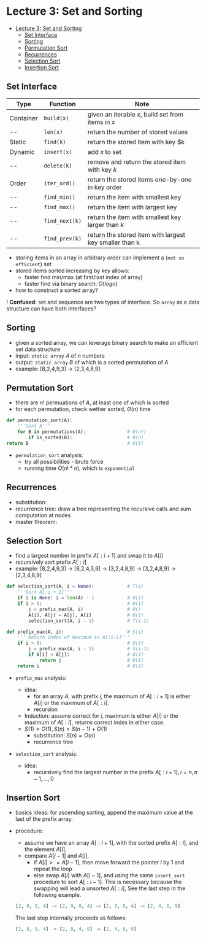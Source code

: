 # Lecture 3: Set and Sorting
- [Lecture 3: Set and Sorting](#lecture-3-set-and-sorting)
  - [Set Interface](#set-interface)
  - [Sorting](#sorting)
  - [Permutation Sort](#permutation-sort)
  - [Recurrences](#recurrences)
  - [Selection Sort](#selection-sort)
  - [Insertion Sort](#insertion-sort)

## Set Interface

| Type      | Function       | Note                                                   |
| --------- | -------------- | ------------------------------------------------------ |
| Container | `build(x)`     | given an iterable $x$, build set from items in $x$     |
| --        | `len(x)`       | return the number of stored values                     |
| Static    | `find(k)`      | return the stored item with key $k                     |
| Dynamic   | `insert(x)`    | add $x$ to set                                         |
| --        | `delete(k)`    | remove and return the stored item with key $k$         |
| Order     | `iter_ord()`   | return the stored items one-by-one in key order        |
| --        | `find_min()`   | return the item with smallest key                      |
| --        | `find_max()`   | return the item with largest key                       |
| --        | `find_next(k)` | return the item with smallest key larger than $k$      |
| --        | `find_prev(k)` | return the stored item with largest key smaller than k |

- storing items in an array in arbitrary order can implement a (`not so efficient`) set
- stored items sorted increasing by key allows:
  - faster find min/max (at first/last index of array)
  - faster find via binary search: $O(logn)$
- how to construct a sorted array?

! **Confused**: set and sequence are two types of interface. So `array` as a data structure can have both interfaces?

## Sorting

- given a sorted array, we can leverage binary search to make an efficient set data structure
- input: `static array` $A$ of $n$ numbers
- output: `static array` $B$ of which is a sorted permutation of $A$
- example: [8,2,4,9,3] -> [2,3,4,8,9]
  
## Permutation Sort

- there are $n!$ permuations of $A$, at least one of which is sorted
- for each permutation, check wether sorted, $\Theta(n)$ time

```python
def permutation_sort(A):
    '''Sort A'''
    for B in permutations(A):               # O(n!)
        if is_sorted(B):                    # O(n)
return B                                    # O(1)
```

- `permulation_sort` analysis:
  - try all possibilities - brute force
  - running time $O(n!*n)$, which is `exponential`

## Recurrences

- substitution:
- recurrence tree: draw a tree representing the recursive calls and sum computation at nodes
- master theorem:

## Selection Sort
- find a largest number in prefix $A[:i+1]$ and swap it to $A[i]$
- recursively sort prefix $A[:i]$
- example: [8,2,4,9,3] -> [8,2,4,3,9] -> [3,2,4,8,9] -> [3,2,4,8,9] -> [2,3,4,8,9]

```python
def selection_sort(A, i = None):            # T(i)
    '''Sort A[:i + 1]'''                
    if i is None: i = len(A) - 1            # O(1)
    if i > 0:                               # O(1)
        j = prefix_max(A, i)                # O()
        A[i], A[j] = A[j], A[i]             # O(1)
        selection_sort(A, i - 1)            # T(i-1)

def prefix_max(A, i):                       # S(i)
    ''' Return index of maximum in A[:i+1]'''
    if i > 0:                               # O(1)
        j = prefix_max(A, i - 1)            # S(i-1)
        if A[i] < A[j]:                     # O(1)
            return j                        # O(1)
    return i                                # O(1)
```

- `prefix_max` analysis:
  - idea: 
    - for an array $A$, with prefix $i$, the maximum of $A[:i+1]$ is either $A[i]$ or the maximum of $A[:i]$.
    - recursion
  - Induction: assume correct for $i$, maximum is either $A[i]$ or the maximum of $A[:i]$, returns correct index in either case.
  - $S(1) = O(1), S(n) = S(n-1) + O(1)$
    - substitution: $S(n) = O(n)$
    - recurrence tree


- `selection_sort` analysis:
  - idea:
    - recursively find the largest number in the prefix $A[:i+1], i = n, n-1, ..., 0$

## Insertion Sort
- basics ideas: for ascending sorting, append the maximum value at the last of the prefix array. 
- procedure:
  - assume we have an array $A[:i+1]$, with the sorted prefix $A[:i]$, and the element $A[i]$, 
  - compare $A[i-1]$ and $A[i]$. 
    - if $A[i] >= A[i-1]$, then move forward the pointer $i$ by 1 and repeat the loop 
    - else swap $A[i]$ with $A[i-1]$, and using the same `insert_sort` procedure to sort $A[:i-1]$. This is necessary because the swapping will lead a unsorted $A[:i]$, See the last step in the following example.
  
  ``` python
  [2, 9, 8, 4] -> [2, 9, 8, 4] -> [2, 8, 9, 4] -> [2, 4, 8, 9] 
  ```
    The last step internally proceeds as follows:
  ```python
  [2, 8, 9, 4] -> [2, 8, 4, 9] -> [2, 4, 8, 9]
  ```
  
  